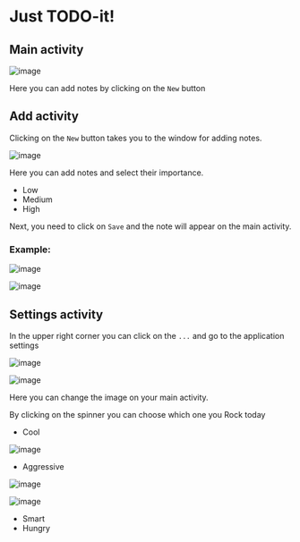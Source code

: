 # Just TODO-it!
## Main activity
![image](https://user-images.githubusercontent.com/91558943/222920975-4873c1be-b5b7-4f5e-9a5a-a3cdf45dd89b.png)

Here you can add notes by clicking on the `New` button

## Add activity
Clicking on the `New` button takes you to the window for adding notes.

![image](https://user-images.githubusercontent.com/91558943/222921208-2108d46d-95af-456e-b0cb-6ba49c4c27aa.png)

Here you can add notes and select their importance.
* Low
* Medium
* High

Next, you need to click on `Save` and the note will appear on the main activity.

### Example:
![image](https://user-images.githubusercontent.com/91558943/222921518-7ce8a543-5e9d-4c1c-a163-222d33f9f714.png)

![image](https://user-images.githubusercontent.com/91558943/222921547-89385e59-7937-4286-bc32-5de571731f23.png)

## Settings activity
In the upper right corner you can click on the `...`  and go to the application settings

![image](https://user-images.githubusercontent.com/91558943/222921883-1d17b1af-fb45-400c-ae8f-922261acbf0c.png)

![image](https://user-images.githubusercontent.com/91558943/222921920-4cf6e27a-cdfd-4287-ae8b-69dab9cbe412.png)

Here you can change the image on your main activity.

By clicking on the spinner you can choose which one you Rock today

* Cool

![image](https://user-images.githubusercontent.com/91558943/222922140-41b8b93e-22d9-46d1-b690-cead86384f91.png)

* Aggressive

![image](https://user-images.githubusercontent.com/91558943/222922162-1ad68075-447b-4cbd-84a0-3df1d69a8520.png)

![image](https://user-images.githubusercontent.com/91558943/222922170-24657569-d947-4c29-8002-7b609eb20ec3.png)

* Smart
* Hungry
